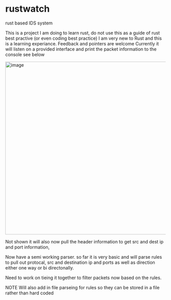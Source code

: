 # rustwatch
rust based IDS system

This is a project I am doing to learn rust, do not use this as a guide of rust best practive (or even coding best practice) I am very new to Rust and this is a learning experiance. Feedback and pointers are welcome 
Currently it will listen on a provided interface and print the packet information to the console see below 

<img width="543" alt="image" src="https://user-images.githubusercontent.com/60553334/230187890-8b782dfd-c95d-45eb-9f5a-c5c63435cc75.png">


Not shown it will also now pull the header information to get src and dest ip and port information, 

Now have a semi working parser. so far it is very basic and will parse rules to pull out protocal, src and destination ip and ports as well as direction either one way or bi directonally. 

Need to work on tieing it together to filter packets now based on the rules. 

NOTE Will also add in file parseing for rules so they can be stored in a file rather than hard coded 